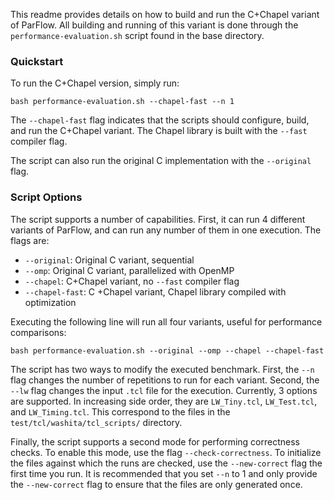 This readme provides details on how to build and run the C+Chapel variant of
ParFlow. All building and running of this variant is done through the
`performance-evaluation.sh` script found in the base directory.

### Quickstart

To run the C+Chapel version, simply run:
```
bash performance-evaluation.sh --chapel-fast --n 1
```
The `--chapel-fast` flag indicates that the scripts should configure, build,
and run the C+Chapel variant. The Chapel library is built with the `--fast`
compiler flag.

The script can also run the original C implementation with the `--original` flag.

### Script Options

The script supports a number of capabilities. First, it can run 4 different
variants of ParFlow, and can run any number of them in one execution. The flags
are:
- `--original`: Original C variant, sequential
- `--omp`: Original C variant, parallelized with OpenMP
- `--chapel`: C+Chapel variant, no `--fast` compiler flag
- `--chapel-fast`: C +Chapel variant, Chapel library compiled with optimization

Executing the following line will run all four variants, useful for performance
comparisons:
```
bash performance-evaluation.sh --original --omp --chapel --chapel-fast
```

The script has two ways to modify the executed benchmark. First, the `--n` flag
changes the number of repetitions to run for each variant. Second, the `--lw`
flag changes the input `.tcl` file for the execution. Currently, 3 options are
supported. In increasing side order, they are `LW_Tiny.tcl`, `LW_Test.tcl`, and
`LW_Timing.tcl`. This correspond to the files in the
`test/tcl/washita/tcl_scripts/` directory.

Finally, the script supports a second mode for performing correctness checks.
To enable this mode, use the flag `--check-correctness`. To initialize the
files against which the runs are checked, use the `--new-correct` flag the
first time you run. It is recommended that you set `--n` to 1 and only provide
the `--new-correct` flag to ensure that the files are only generated once.
